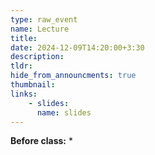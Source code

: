 ```yaml
---
type: raw_event
name: Lecture
title: 
date: 2024-12-09T14:20:00+3:30
description: 
tldr: 
hide_from_announcments: true
thumbnail:
links:
    - slides: 
      name: slides
---
```


**Before class:**
* 
